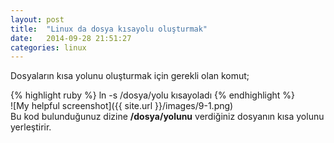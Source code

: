 ```yaml
---
layout: post
title:  "Linux da dosya kısayolu oluşturmak"
date:   2014-09-28 21:51:27
categories: linux
---
```

Dosyaların kısa yolunu oluşturmak için gerekli olan komut;


{% highlight ruby %}
ln -s /dosya/yolu      kısayoladı
{% endhighlight %}
<br>![My helpful screenshot]({{ site.url }}/images/9-1.png)<br>
Bu kod bulunduğunuz dizine <b>/dosya/yolunu</b> verdiğiniz dosyanın kısa yolunu yerleştirir.